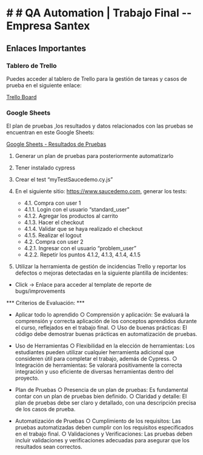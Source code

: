 

# # #                QA Automation | Trabajo Final -- Empresa Santex

## Enlaces Importantes

### **Tablero de Trello**

Puedes acceder al tablero de Trello para la gestión de tareas y casos de prueba en el siguiente enlace:

[Trello Board](https://trello.com/b/QELTED0a/reporte-de-bugs-challenge-santex)

### **Google Sheets**

El plan de pruebas ,los resultados y datos relacionados con las pruebas se encuentran en este Google Sheets:

[Google Sheets - Resultados de Pruebas](https://docs.google.com/spreadsheets/d/14Kmt8SbRCPVY_dZMwkahtZT66XONIf27/edit?usp=sharing&ouid=117520889366211862747&rtpof=true&sd=true)

1. Generar un plan de pruebas para posteriormente automatizarlo
2. Tener instalado cypress
3. Crear el test “myTestSaucedemo.cy.js”
4. En el siguiente sitio: https://www.saucedemo.com, generar los tests:
   - 4.1. Compra con user 1
   - 4.1.1. Login con el usuario “standard_user”
   - 4.1.2. Agregar los productos al carrito
   - 4.1.3. Hacer el checkout
   - 4.1.4. Validar que se haya realizado el checkout
   - 4.1.5. Realizar el logout
   - 4.2. Compra con user 2
   - 4.2.1. Ingresar con el usuario “problem_user”
   - 4.2.2. Repetir los puntos 4.1.2, 4.1.3, 4.1.4, 4.1.5

5. Utilizar la herramienta de gestión de incidencias Trello y reportar los
defectos o mejoras detectadas en la siguiente plantilla de incidentes:
- Click → Enlace para acceder al template de reporte de bugs/improvements

*** Criterios de Evaluación: ***

*  Aplicar todo lo aprendido
○ Comprensión y aplicación: Se evaluará la comprensión y correcta aplicación de
los conceptos aprendidos durante el curso, reflejados en el trabajo final.
○ Uso de buenas prácticas: El código debe demostrar buenas prácticas en
automatización de pruebas.

*  Uso de Herramientas
○ Flexibilidad en la elección de herramientas: Los estudiantes pueden utilizar
cualquier herramienta adicional que consideren útil para completar el trabajo,
además de Cypress.
○ Integración de herramientas: Se valorará positivamente la correcta integración
y uso eficiente de diversas herramientas dentro del proyecto.

*  Plan de Pruebas
○ Presencia de un plan de pruebas: Es fundamental contar con un plan de
pruebas bien definido.
○ Claridad y detalle: El plan de pruebas debe ser claro y detallado, con una
descripción precisa de los casos de prueba.

*  Automatización de Pruebas
○ Cumplimiento de los requisitos: Las pruebas automatizadas deben cumplir con
los requisitos especificados en el trabajo final.
○ Validaciones y Verificaciones: Las pruebas deben incluir validaciones y
verificaciones adecuadas para asegurar que los resultados sean correctos.
